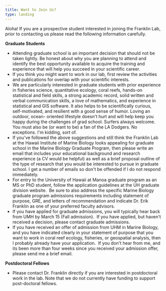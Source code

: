 ```yaml
---
title: Want to Join Us?
type: landing
---
```

Aloha! If you are a prospective student interested in joining the Franklin Lab, prior to contacting us please read the following information carefully.

**Graduate Students**
- Attending graduate school is an important decision that should not be taken lightly. Be
honest about why you are planning to attend and identify the best opportunity available to
acquire the training and experience that will help you succeed in your scientific career.
- If you think you might want to work in our lab, first review the activities and publications for overlap with your scientific interests.
- We are particularly interested in graduate students with prior experience in fisheries
science, quantitative ecology, coral reefs, hands-on statistical and field skills, a strong
academic record, solid written and verbal communication skills, a love of mathematics,
and experience in statistical and GIS software. It also helps to be scientifically curious,
self-motivated, and resilient with a good sense of humor. Loving an outdoor, ocean-
oriented lifestyle doesn't hurt and will help keep you happy during the challenges of grad
school. Surfers always welcome. You must also be (or want to be) a fan of the LA Dodgers. No exceptions. I'm kidding, sort of.
- If you've followed the above suggestions and still think the Franklin Lab at the Hawaii
Institute of Marine Biology looks appealing for graduate school in the Marine Biology
Graduate Program, then please write an email that includes your educational background
and research experience (a CV would be helpful) as well as a brief proposal outline of the
type of research that you would be interested to pursue in graduate school. I get a number
of emails so don't be offended if I do not respond immediately.
- For entry to the University of Hawaii at Manoa graduate program as an MS or PhD
student, follow the application guidelines at the UH graduate division website.  Be sure to
also address the specific Marine Biology graduate program admissions requirements
including statement of purpose, GRE, and letters of recommendation and indicate Dr.
Erik Franklin as one of your preferred faculty advisors.
- If you have applied for graduate admissions, you will typically hear back from UMH by
March 15 (Fall admission).  If you have applied, but haven't received a decision, please
contact graduate admissions.  
- If you have received an offer of admission from UHM in Marine Biology, and you have
indicated clearly in your statement of purpose that you want to work in coral reef
ecology, fisheries, or geospatial analysis, then I probably already have your application. 
If you don't hear from me, and its been more than four weeks since you received your
admission offer, please send me a brief email.

**Postdoctoral Fellows**
- Please contact Dr. Franklin directly if you are interested in postdoctoral work in the lab.
Note that we do not currently have funding to support post-doctoral fellows.
